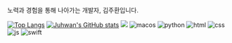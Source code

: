 노력과 경험을 통해 나아가는 개발자, 김주환입니다.

[![Top Langs](https://github-readme-stats.vercel.app/api/top-langs/?username=bibiga07)](https://github.com/anuraghazra/github-readme-stats)
[![Juhwan's GitHub stats](https://github-readme-stats.vercel.app/api?username=bibiga07)](https://github.com/anuraghazra/github-readme-stats)
<a href="https://www.instagram.com/"><img src="https://img.shields.io/badge/Instagram-E4405F?style=flat-square&logo=Instagram&logoColor=white"/></a>
![macos]([https://img.shields.io/badge/JavaScript-F7DF1E?style=for-the-badge&logo=JavaScript&logoColor=white](https://img.shields.io/badge/mac%20os-000000?style=for-the-badge&logo=apple&logoColor=white))
![python]([https://img.shields.io/badge/JavaScript-F7DF1E?style=for-the-badge&logo=JavaScript&logoColor=white](https://img.shields.io/badge/Python-3776AB?style=for-the-badge&logo=python&logoColor=white))
![html]([https://img.shields.io/badge/JavaScript-F7DF1E?style=for-the-badge&logo=JavaScript&logoColor=white](https://img.shields.io/badge/HTML-239120?style=for-the-badge&logo=html5&logoColor=white))
![css]([https://img.shields.io/badge/JavaScript-F7DF1E?style=for-the-badge&logo=JavaScript&logoColor=white](https://img.shields.io/badge/CSS-239120?&style=for-the-badge&logo=css3&logoColor=white))
![js]([https://img.shields.io/badge/JavaScript-F7DF1E?style=for-the-badge&logo=JavaScript&logoColor=white](https://img.shields.io/badge/JavaScript-F7DF1E?style=for-the-badge&logo=JavaScript&logoColor=white)https://img.shields.io/badge/JavaScript-F7DF1E?style=for-the-badge&logo=JavaScript&logoColor=white)
![swift]([[https://img.shields.io/badge/JavaScript-F7DF1E?style=for-the-badge&logo=JavaScript&logoColor=white](https://img.shields.io/badge/JavaScript-F7DF1E?style=for-the-badge&logo=JavaScript&logoColor=white)https://img.shields.io/badge/JavaScript-F7DF1E?style=for-the-badge&logo=JavaScript&logoColor=white](https://img.shields.io/badge/Swift-FA7343?style=for-the-badge&logo=swift&logoColor=white)https://img.shields.io/badge/Swift-FA7343?style=for-the-badge&logo=swift&logoColor=white)




